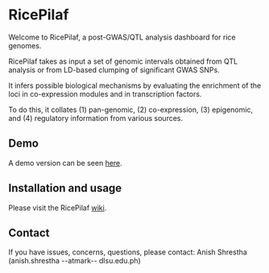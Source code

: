 # RicePilaf
Welcome to RicePilaf, a post-GWAS/QTL analysis dashboard for rice genomes.

RicePilaf takes as input a set of genomic intervals obtained from QTL analysis or from LD-based clumping of significant GWAS SNPs.

It infers possible biological mechanisms by evaluating the enrichment of the loci in co-expression modules and in transcription factors.

To do this, it collates (1) pan-genomic, (2) co-expression, (3) epigenomic, and (4) regulatory information from various sources.

## Demo
A demo version can be seen [here](http://165.22.55.49/).

## Installation and usage
Please visit the RicePilaf [wiki](https://github.com/bioinfodlsu/rice-pilaf/wiki).

## Contact
If you have issues, concerns, questions, please contact: Anish Shrestha (anish.shrestha --atmark-- dlsu.edu.ph)
